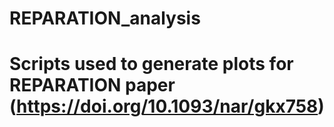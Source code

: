 # REPARATION_analysis
# Scripts used to generate plots for REPARATION paper (https://doi.org/10.1093/nar/gkx758)
